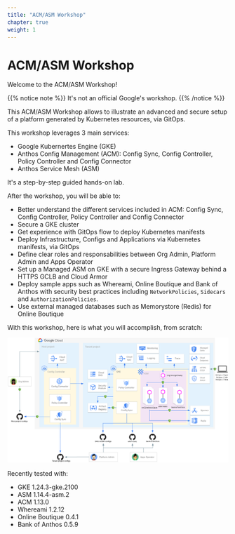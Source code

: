 ```yaml
---
title: "ACM/ASM Workshop"
chapter: true
weight: 1
---
```

# ACM/ASM Workshop

Welcome to the ACM/ASM Workshop!

{{% notice note %}}
It's not an official Google's workshop.
{{% /notice %}}

This ACM/ASM Workshop allows to illustrate an advanced and secure setup of a platform generated by Kubernetes resources, via GitOps.

This workshop leverages 3 main services:
- Google Kubernertes Engine (GKE)
- Anthos Config Management (ACM): Config Sync, Config Controller, Policy Controller and Config Connector
- Anthos Service Mesh (ASM)

It's a step-by-step guided hands-on lab.

After the workshop, you will be able to:
- Better understand the different services included in ACM: Config Sync, Config Controller, Policy Controller and Config Connector
- Secure a GKE cluster
- Get experience with GitOps flow to deploy Kubernetes manifests
- Deploy Infrastructure, Configs and Applications via Kubernetes manifests, via GitOps
- Define clear roles and responsabilities between Org Admin, Platform Admin and Apps Operator
- Set up a Managed ASM on GKE with a secure Ingress Gateway behind a HTTPS GCLB and Cloud Armor
- Deploy sample apps such as Whereami, Online Boutique and Bank of Anthos with security best practices including `NetworkPolicies`, `Sidecars` and `AuthorizationPolicies`.
- Use external managed databases such as Memorystore (Redis) for Online Boutique

With this workshop, here is what you will accomplish, from scratch:

![Workshop Architecture diagram](/images/architecture.png)

Recently tested with:
- GKE 1.24.3-gke.2100
- ASM 1.14.4-asm.2
- ACM 1.13.0
- Whereami 1.2.12
- Online Boutique 0.4.1
- Bank of Anthos 0.5.9